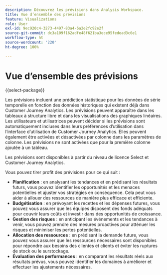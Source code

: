 ```yaml
---
description: Découvrez les prévisions dans Analysis Workspace.
title: Vue d’ensemble des prévisions
feature: Visualizations
role: User
exl-id: 9ec920c4-3273-4497-83a4-6a2e2fc92e2f
source-git-commit: dc3a109f162adfe48f621ba3ece95fedead3c6e1
workflow-type: ht
source-wordcount: '220'
ht-degree: 100%

---
```


# Vue d’ensemble des prévisions

{{select-package}}

Les prévisions incluent une prédiction statistique pour les données de série temporelle en fonction des données historiques qui existent déjà dans Customer Journey Analytics. Les prévisions peuvent apparaître dans les tableaux à structure libre et dans les visualisations des graphiques linéaires. Les utilisateurs et utilisatrices peuvent décider si les prévisions sont automatiquement incluses dans leurs préférences d’utilisation dans l’interface d’utilisation de Customer Journey Analytics. Elles peuvent également être activées et désactivées par colonne dans les paramètres de colonne. Les prévisions ne sont activées que pour la première colonne ajoutée à un tableau.

Les prévisions sont disponibles à partir du niveau de licence Select et Customer Journey Analytics.

Vous pouvez tirer profit des prévisions pour ce qui suit :

* **Planification** : en analysant les tendances et en prédisant les résultats futurs, vous pouvez identifier les opportunités et les menaces potentielles et ajuster vos stratégies en conséquence. Cela peut vous aider à allouer des ressources de manière plus efficace et efficiente.
* **Budgétisation** : en prévoyant les recettes et les dépenses futures, vous pouvez vous assurer que les équipes disposent des fonds adéquats pour couvrir leurs coûts et investir dans des opportunités de croissance.
* **Gestion des risques** : en anticipant les événements et les tendances à venir, vous pouvez prendre des mesures proactives pour atténuer les risques et minimiser les pertes potentielles.
* **Allocation des ressources** : en prédisant la demande future, vous pouvez vous assurer que les ressources nécessaires sont disponibles pour répondre aux besoins des clientes et clients et éviter les ruptures de stock ou le surstockage.
* **Évaluation des performances** : en comparant les résultats réels aux résultats prévus, vous pouvez identifier les domaines à améliorer et effectuer les ajustements nécessaires.
